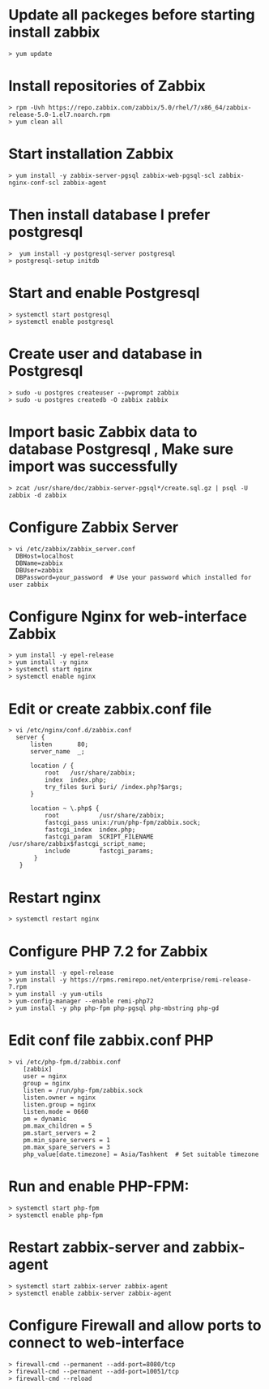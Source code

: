 # Update all packeges before starting install zabbix
    > yum update  
# Install repositories of Zabbix 
    > rpm -Uvh https://repo.zabbix.com/zabbix/5.0/rhel/7/x86_64/zabbix-release-5.0-1.el7.noarch.rpm
    > yum clean all
# Start installation Zabbix
    > yum install -y zabbix-server-pgsql zabbix-web-pgsql-scl zabbix-nginx-conf-scl zabbix-agent
# Then install database I prefer postgresql
    >  yum install -y postgresql-server postgresql
    > postgresql-setup initdb
# Start and enable Postgresql
    > systemctl start postgresql
    > systemctl enable postgresql
# Create user and database in Postgresql
    > sudo -u postgres createuser --pwprompt zabbix
    > sudo -u postgres createdb -O zabbix zabbix
# Import basic Zabbix data to database Postgresql , Make sure import was successfully
    > zcat /usr/share/doc/zabbix-server-pgsql*/create.sql.gz | psql -U zabbix -d zabbix
#  Configure Zabbix Server
    > vi /etc/zabbix/zabbix_server.conf
      DBHost=localhost
      DBName=zabbix
      DBUser=zabbix
      DBPassword=your_password  # Use your password which installed for user zabbix
# Configure Nginx for web-interface Zabbix
    > yum install -y epel-release
    > yum install -y nginx
    > systemctl start nginx
    > systemctl enable nginx
# Edit or create zabbix.conf file   
    > vi /etc/nginx/conf.d/zabbix.conf
      server {
          listen       80;
          server_name  _;

          location / {
              root   /usr/share/zabbix;
              index  index.php;
              try_files $uri $uri/ /index.php?$args;
          }

          location ~ \.php$ {
              root           /usr/share/zabbix;
              fastcgi_pass unix:/run/php-fpm/zabbix.sock;
              fastcgi_index  index.php;
              fastcgi_param  SCRIPT_FILENAME  /usr/share/zabbix$fastcgi_script_name;
              include        fastcgi_params;
           }
       }

# Restart nginx
    > systemctl restart nginx
# Configure PHP 7.2 for Zabbix
    > yum install -y epel-release
    > yum install -y https://rpms.remirepo.net/enterprise/remi-release-7.rpm
    > yum install -y yum-utils
    > yum-config-manager --enable remi-php72
    > yum install -y php php-fpm php-pgsql php-mbstring php-gd
# Edit conf file zabbix.conf PHP
    > vi /etc/php-fpm.d/zabbix.conf
        [zabbix]
        user = nginx
        group = nginx
        listen = /run/php-fpm/zabbix.sock
        listen.owner = nginx
        listen.group = nginx
        listen.mode = 0660
        pm = dynamic
        pm.max_children = 5
        pm.start_servers = 2
        pm.min_spare_servers = 1
        pm.max_spare_servers = 3
        php_value[date.timezone] = Asia/Tashkent  # Set suitable timezone
# Run and enable PHP-FPM: 
    > systemctl start php-fpm
    > systemctl enable php-fpm
# Restart zabbix-server and zabbix-agent
    > systemctl start zabbix-server zabbix-agent
    > systemctl enable zabbix-server zabbix-agent
# Configure Firewall and allow ports to connect to web-interface 
    > firewall-cmd --permanent --add-port=8080/tcp
    > firewall-cmd --permanent --add-port=10051/tcp
    > firewall-cmd --reload

    
